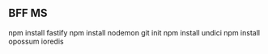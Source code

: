## BFF MS
npm install fastify
npm install nodemon
git init
npm install undici
npm install opossum ioredis